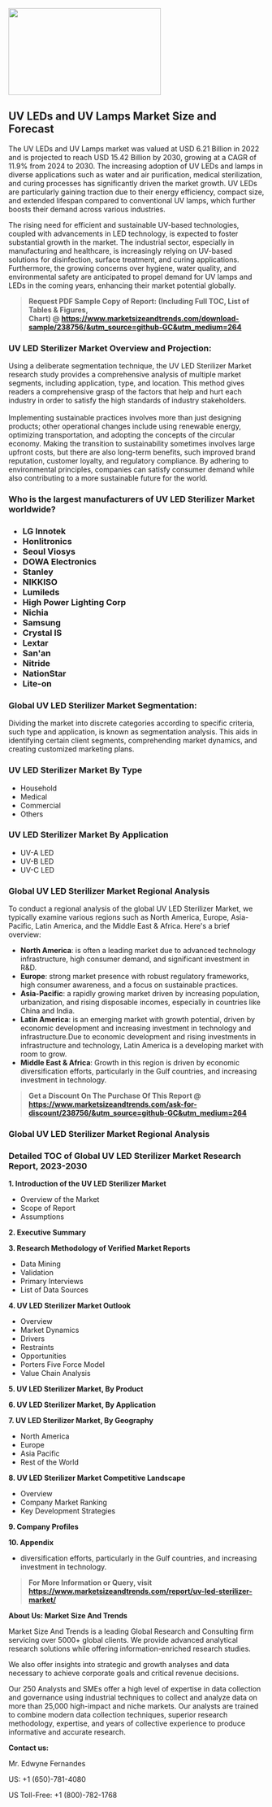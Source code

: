 <p><img class="alignnone size-medium wp-image-20088" src="https://ffe5etoiles.com/wp-content/uploads/2024/12/MST1-300x171.png" alt="" width="300" height="171" /></p><h2>UV LEDs and UV Lamps Market Size and Forecast</h2><p>The UV LEDs and UV Lamps market was valued at USD 6.21 Billion in 2022 and is projected to reach USD 15.42 Billion by 2030, growing at a CAGR of 11.9% from 2024 to 2030. The increasing adoption of UV LEDs and lamps in diverse applications such as water and air purification, medical sterilization, and curing processes has significantly driven the market growth. UV LEDs are particularly gaining traction due to their energy efficiency, compact size, and extended lifespan compared to conventional UV lamps, which further boosts their demand across various industries.</p><p>The rising need for efficient and sustainable UV-based technologies, coupled with advancements in LED technology, is expected to foster substantial growth in the market. The industrial sector, especially in manufacturing and healthcare, is increasingly relying on UV-based solutions for disinfection, surface treatment, and curing applications. Furthermore, the growing concerns over hygiene, water quality, and environmental safety are anticipated to propel demand for UV lamps and LEDs in the coming years, enhancing their market potential globally.</p></p><blockquote id="" class=""><strong>Request PDF Sample Copy of Report: (Including Full TOC, List of Tables &amp; Figures, Chart)&nbsp;@&nbsp;<strong><a href="https://www.marketsizeandtrends.com/download-sample/238756/&utm_source=github-GC&utm_medium=264" target="_blank">https://www.marketsizeandtrends.com/download-sample/238756/&utm_source=github-GC&utm_medium=264</a></strong></strong></blockquote><h3 id="" class="">UV LED Sterilizer Market&nbsp;Overview and Projection:</h3><p id="" class="">Using a deliberate segmentation technique, the UV LED Sterilizer Market research study provides a comprehensive analysis of multiple market segments, including application, type, and location. This method gives readers a comprehensive grasp of the factors that help and hurt each industry in order to satisfy the high standards of industry stakeholders. <br /> <br />Implementing sustainable practices involves more than just designing products; other operational changes include using renewable energy, optimizing transportation, and adopting the concepts of the circular economy. Making the transition to sustainability sometimes involves large upfront costs, but there are also long-term benefits, such improved brand reputation, customer loyalty, and regulatory compliance. By adhering to environmental principles, companies can satisfy consumer demand while also contributing to a more sustainable future for the world.</p><h3 id="" class="">Who is the largest manufacturers of&nbsp;UV LED Sterilizer Market worldwide?</h3><h3 class=""><p><ul><li>LG Innotek </li><li> Honlitronics </li><li> Seoul Viosys </li><li> DOWA Electronics </li><li> Stanley </li><li> NIKKISO </li><li> Lumileds </li><li> High Power Lighting Corp </li><li> Nichia </li><li> Samsung </li><li> Crystal IS </li><li> Lextar </li><li> San'an </li><li> Nitride </li><li> NationStar </li><li> Lite-on</li></ul></p></h3><h3 id="" class="">Global&nbsp;UV LED Sterilizer Market Segmentation:</h3><p id="" class="">Dividing the market into discrete categories according to specific criteria, such type and application, is known as segmentation analysis. This aids in identifying certain client segments, comprehending market dynamics, and creating customized marketing plans.</p><h3 id="" class="">UV LED Sterilizer Market&nbsp;By Type</h3><p><p><ul><li>Household</li><li> Medical</li><li> Commercial</li><li> Others</p></li></ul></p></p><h3 id="" class="">UV LED Sterilizer Market&nbsp;By Application</h3><p class=""><p><ul><li>UV-A LED</li><li> UV-B LED</li><li> UV-C LED</li></ul></p></p><h3 id="" class="">Global UV LED Sterilizer Market Regional Analysis</h3><p id="" class="">To conduct a regional analysis of the global UV LED Sterilizer Market, we typically examine various regions such as North America, Europe, Asia-Pacific, Latin America, and the Middle East &amp; Africa. Here's a brief overview:</p><ul><li><strong>North America</strong>: is often a leading market due to advanced technology infrastructure, high consumer demand, and significant investment in R&amp;D.</li><li><strong>Europe</strong>: strong market presence with robust regulatory frameworks, high consumer awareness, and a focus on sustainable practices.</li><li><strong>Asia-Pacific</strong>: a rapidly growing market driven by increasing population, urbanization, and rising disposable incomes, especially in countries like China and India.</li><li><strong>Latin America</strong>: is an emerging market with growth potential, driven by economic development and increasing investment in technology and infrastructure.Due to economic development and rising investments in infrastructure and technology, Latin America is a developing market with room to grow.</li><li><strong>Middle East &amp; Africa</strong>: Growth in this region is driven by economic diversification efforts, particularly in the Gulf countries, and increasing investment in technology.</li></ul><blockquote id="" class=""><strong>Get a Discount On The Purchase Of This Report @ <strong><a href="https://www.marketsizeandtrends.com/ask-for-discount/238756/&utm_source=github-GC&utm_medium=264" target="_blank">https://www.marketsizeandtrends.com/ask-for-discount/238756/&utm_source=github-GC&utm_medium=264</a></strong></strong></blockquote><h3 id="" class="">Global UV LED Sterilizer Market Regional Analysis</h3><h3 id="" class="">Detailed TOC of Global UV LED Sterilizer Market Research Report, 2023-2030</h3><p id="" class=""><strong>1. Introduction of the UV LED Sterilizer Market</strong></p><ul><li>Overview of the Market</li><li>Scope of Report</li><li>Assumptions</li></ul><p id="" class=""><strong>2. Executive Summary</strong></p><p id="" class=""><strong>3. Research Methodology of Verified Market Reports</strong></p><ul><li>Data Mining</li><li>Validation</li><li>Primary Interviews</li><li>List of Data Sources</li></ul><p id="" class=""><strong>4. UV LED Sterilizer Market Outlook</strong></p><ul><li>Overview</li><li>Market Dynamics</li><li>Drivers</li><li>Restraints</li><li>Opportunities</li><li>Porters Five Force Model</li><li>Value Chain Analysis</li></ul><p id="" class=""><strong>5. UV LED Sterilizer Market, By Product</strong></p><p id="" class=""><strong>6. UV LED Sterilizer Market, By Application</strong></p><p id="" class=""><strong>7. UV LED Sterilizer Market, By Geography</strong></p><ul><li>North America</li><li>Europe</li><li>Asia Pacific</li><li>Rest of the World</li></ul><p id="" class=""><strong>8. UV LED Sterilizer Market Competitive Landscape</strong></p><ul><li>Overview</li><li>Company Market Ranking</li><li>Key Development Strategies</li></ul><p id="" class=""><strong>9. Company Profiles</strong></p><p id="" class=""><strong>10. Appendix</strong></p><ul><li>diversification efforts, particularly in the Gulf countries, and increasing investment in technology.</li></ul><blockquote id="" class=""><strong>For More Information or Query, visit <strong><strong><a href="https://www.marketsizeandtrends.com/report/uv-led-sterilizer-market/" target="_blank">https://www.marketsizeandtrends.com/report/uv-led-sterilizer-market/</a></strong></strong></strong></blockquote><p id="" class=""><strong>About Us: Market Size And Trends</strong></p><p id="" class="">Market Size And Trends is a leading Global Research and Consulting firm servicing over 5000+ global clients. We provide advanced analytical research solutions while offering information-enriched research studies.</p><p id="" class="">We also offer insights into strategic and growth analyses and data necessary to achieve corporate goals and critical revenue decisions.</p><p id="" class="">Our 250 Analysts and SMEs offer a high level of expertise in data collection and governance using industrial techniques to collect and analyze data on more than 25,000 high-impact and niche markets. Our analysts are trained to combine modern data collection techniques, superior research methodology, expertise, and years of collective experience to produce informative and accurate research.</p><p id="" class=""><strong>Contact us:</strong></p><p id="" class="">Mr. Edwyne Fernandes</p><p id="" class="">US: +1 (650)-781-4080</p><p id="" class="">US Toll-Free: +1 (800)-782-1768</p>
